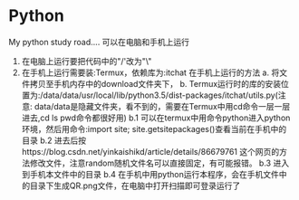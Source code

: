 # Python
My python study road....
可以在电脑和手机上运行
1. 在电脑上运行要把代码中的"/'改为"\\"
2. 在手机上运行需要装:Termux，依赖库为:itchat
在手机上运行的方法
a. 将文件拷贝至手机内存中的download文件夹下，
b. Termux运行时的库的安装位置为:/data/data/usr/local/lib/python3.5/dist-packages/itchat/utils.py(注意: data/data是隐藏文件夹，看不到的，需要在Termux中用cd命令一层一层进去,cd ls pwd命令都很好用)
b.1 可以在termux中用命令python进入python环境，然后用命令:import site; site.getsitepackages()查看当前在手机中的目录
b.2 进去后按https://blog.csdn.net/yinkaishikd/article/details/86679761 这个网页的方法修改文件，注意random随机文件名可以直接固定，有可能报错。
b.3 进入到手机本文件中的目录
b.4 在手机中用python运行本程序，会在手机文件中的目录下生成QR.png文件，在电脑中打开扫描即可登录运行了
